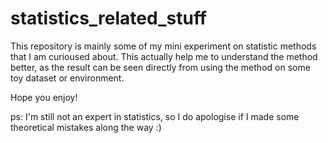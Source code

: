 # statistics_related_stuff

This repository is mainly some of my mini experiment on statistic methods that I am curioused about. This actually help me to understand the method better, as the result can be seen directly from using the method on some toy dataset or environment. 

Hope you enjoy!

ps: I'm still not an expert in statistics, so I do apologise if I made some theoretical mistakes along the way :)

